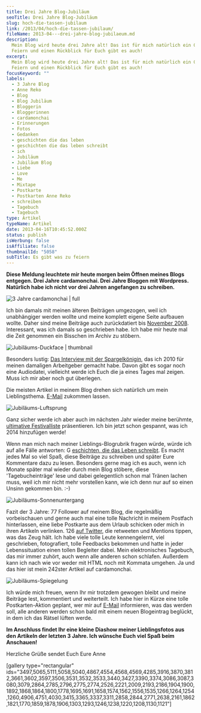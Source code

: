 ```yaml
---
title: Drei Jahre Blog-Jubiläum
seoTitle: Drei Jahre Blog-Jubiläum
slug: hoch-die-tassen-jubilaum
link: /2013/04/hoch-die-tassen-jubilaum/
fileName: 2013-04---drei-jahre-blog-jubilaeum.md
description:
  Mein Blog wird heute drei Jahre alt! Das ist für mich natürlich ein Grund zum
  Feiern und einen Rückblick für Euch gibt es auch!
excerpt:
  Mein Blog wird heute drei Jahre alt! Das ist für mich natürlich ein Grund zum
  Feiern und einen Rückblick für Euch gibt es auch!
focusKeyword: ""
labels:
  - 3 Jahre Blog
  - Anne Reko
  - Blog
  - Blog Jubiläum
  - Bloggerin
  - Bloggerinnen
  - cardamonchai
  - Erinnerungen
  - Fotos
  - Gedanken
  - geschichten die das leben
  - geschichten die das leben schreibt
  - ich
  - Jubiläum
  - Jubiläum Blog
  - Liebe
  - Love
  - Me
  - Mixtape
  - Postkarte
  - Postkarten Anne Reko
  - schreiben
  - Tagebuch
  - Tagebuch
type: Artikel
typeName: Artikel
date: 2013-04-16T10:45:52.000Z
status: publish
isWerbung: false
isAffiliate: false
thumbnailId: "5058"
subTitle: Es gibt was zu feiern
---
```


<strong>Diese Meldung leuchtete mir heute morgen beim Öffnen meines Blogs
entgegen. Drei Jahre cardamonchai. Drei Jahre Bloggen mit Wordpress. Natürlich
habe ich nicht vor drei Jahren angefangen zu schreiben. </strong>

![3 Jahre cardamonchai | full](http://cardamonchai.com/wp-content/uploads/2013/04/3-jahre-cardamonchai1.png "3 Jahre cardamonchai")

Ich bin damals mit meinen älteren Beiträgen umgezogen, weil ich unabhängiger
werden wollte und meine komplett eigene Seite aufbauen wollte. Daher sind meine
Beiträge auch zurückdatiert bis [November 2008](//2008/11/). Interessant, was
ich damals so geschrieben habe. Ich habe mir heute mal die Zeit genommen ein
Bisschen im Archiv zu stöbern.

![Jubiläums-Duckface | thumbnail](http://cardamonchai.files.wordpress.com/2013/04/521321_558557654166368_410771033_n.jpg?w=138 "Jubiläums-Duckface")

Besonders lustig:
[Das Interview mit der Spargelkönigin](//2010/04/27/interview-mit-der-schrobenhausener-spargelkonigin-johanna-schuster/),
das ich 2010 für meinen damaligen Arbeitgeber gemacht habe. Davon gibt es sogar
noch eine Audiodatei, vielleicht werde ich Euch die ja eines Tages mal zeigen.
Muss ich mir aber noch gut überlegen.

Die meisten Artikel in meinem Blog drehen sich natürlich um mein Lieblingsthema.
[E-Mail](//?s=musik) zukommen lassen.

![Jubiläums-Luftsprung](http://cardamonchai.files.wordpress.com/2013/04/542296_460562973965837_258537226_n.jpg?w=200 "Jubiläums-Luftsprung")

Ganz sicher werde ich aber auch im nächsten Jahr wieder meine berühmte,
[ultimative Festivalliste](//2013/03/28/die-ultimative-festivalliste-2013/)
präsentieren. Ich bin jetzt schon gespannt, was ich 2014 hinzufügen werde!

Wenn man mich nach meiner Lieblings-Blogrubrik fragen würde, würde ich auf alle
Fälle antworten: G
[eschichten, die das Leben schreibt](//category/geschichten-die-das-leben-schreibt/).
Es macht jedes Mal so viel Spaß, diese Beiträge zu schreiben und später Eure
Kommentare dazu zu lesen. Besonders gerne mag ich es auch, wenn ich Monate
später mal wieder durch mein Blog stöbere, diese 'Tagebucheinträge' lese und
dabei gelegentlich schon mal Tränen lachen muss, weil ich mir nicht mehr
vorstellen kann, wie ich denn nur auf so einen Unsinn gekommen bin. :-)

![Jubiläums-Sonnenuntergang](http://cardamonchai.files.wordpress.com/2013/04/294501_463496133672521_2123941963_n.jpg?w=186 "Jubiläums-Sonnenuntergang")

Fazit der 3 Jahre: 77 Follower auf meinem Blog, die regelmäßig vorbeischauen und
gerne auch mal eine tolle Nachricht in meinem Postfach hinterlassen, eine liebe
Postkarte aus dem Urlaub schicken oder mich in ihren Artikeln verlinken. 126
[auf Twitter](https://www.facebook.com/cardamonchai), die retweeten und Mentions
tippen, was das Zeug hält. Ich habe viele tolle Leute kennengelernt, viel
geschrieben, fotografiert, tolle Feedbacks bekommen und hatte in jeder
Lebenssituation einen tollen Begleiter dabei. Mein elektronisches Tagebuch, das
mir immer zuhört, auch wenn alle anderen schon schlafen. Außerdem kann ich nach
wie vor weder mit HTML noch mit Kommata umgehen. Ja und das hier ist mein
242ster Artikel auf cardamonchai.

![Jubiläums-Spiegelung](http://cardamonchai.files.wordpress.com/2013/04/558411_448935428461925_421215232_n.jpg?w=300 "Jubiläums-Spiegelung")

Ich würde mich freuen, wenn Ihr mir trotzdem gewogen bleibt und meine Beiträge
lest, kommentiert und weiterteilt. Ich habe hier in Kürze eine tolle
Postkarten-Aktion geplant, wer mir auf [E-Mail](http://instagram.com/anne_reko/)
informieren, was das werden soll, alle anderen werden schon bald mit einem neuen
Blogeintrag beglückt, in dem ich das Rätsel lüften werde.

<strong>Im Anschluss findet Ihr eine kleine Diashow meiner Lieblingsfotos aus
den Artikeln der letzten 3 Jahre. Ich wünsche Euch viel Spaß beim
Anschauen!</strong>

Herzliche Grüße sendet Euch Eure Anne

[gallery type="rectangular"
ids="3497,5065,5111,5058,5040,4867,4554,4568,4569,4285,3916,3870,3812,3661,3602,3597,3506,3531,3532,3533,3440,3427,3390,3374,3086,3087,3080,3079,2864,2785,2796,2775,2774,2526,2221,2009,2193,2186,1904,1900,1892,1868,1864,1800,1778,1695,1691,1658,1574,1562,1556,1535,1266,1264,1254,1260,4906,4751,4030,3415,3365,3337,3311,2858,2844,2771,2638,2161,1862,1821,1770,1859,1878,1906,1303,1293,1246,1238,1220,1208,1130,1121"]
